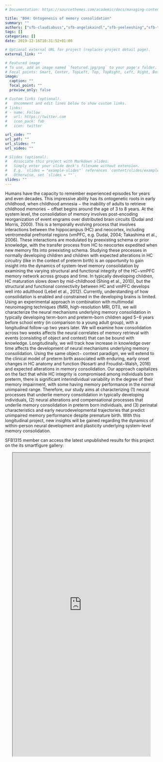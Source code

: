 ```yaml
---
# Documentation: https://sourcethemes.com/academic/docs/managing-content/

title: "B04: Ontogenesis of memory consolidation"
summary: ""
authors: ["sfb-claudiabuss","sfb-angelakaindl","sfb-yeeleeshing","sfb-thomasschmitz","sfb-dechamorro","sfb-bernhardweschke","sfb-irynaschommartz","sfb-Henrietteschuez","sfb-georginasket"]
tags: []
categories: []
date: 2019-12-16T10:31:52+01:00

# Optional external URL for project (replaces project detail page).
external_link: ""

# Featured image
# To use, add an image named `featured.jpg/png` to your page's folder.
# Focal points: Smart, Center, TopLeft, Top, TopRight, Left, Right, BottomLeft, Bottom, BottomRight.
image:
  caption: ""
  focal_point: ""
  preview_only: false

# Custom links (optional).
#   Uncomment and edit lines below to show custom links.
# links:
# - name: Follow
#   url: https://twitter.com
#   icon_pack: fab
#   icon: twitter

url_code: ""
url_pdf: ""
url_slides: ""
url_video: ""

# Slides (optional).
#   Associate this project with Markdown slides.
#   Simply enter your slide deck's filename without extension.
#   E.g. `slides = "example-slides"` references `content/slides/example-slides.md`.
#   Otherwise, set `slides = ""`.
slides: ""
---
```

<DIV class="article-container" markdown="1">
<DIV class="article-style" markdown="1">
  
Humans have the capacity to remember experienced episodes for years and even decades. This impressive ability has its ontogenetic roots in early childhood, when childhood amnesia − the inability of adults to retrieve childhood memories − offset begins around the age of 3 to 8 years. At the system level, the consolidation of memory involves post-encoding reorganization of event engrams over distributed brain circuits (Dudai and Morris, 2000). This is a temporally evolving process that involves interactions between the hippocampus (HC) and neocortex, including ventromedial prefrontal regions (vmPFC, e.g. Dudai, 2004; Takashima et al., 2006). These interactions are modulated by preexisting schema or prior knowledge, with the transfer process from HC to neocortex expedited when new memory fits into preexisting schema. Studying these processes in normally developing children and children with expected alterations in HC circuitry (like in the context of preterm birth) is an opportunity to gain insight into the dynamics of system-level memory consolidation by examining the varying structural and functional integrity of the HC−vmPFC memory network across groups and time. In typically developing children, HC maturation slows down by mid-childhood (Shing et al., 2010), but the structural and functional connectivity between HC and vmPFC develops well into adulthood (Lebel et al., 2012). Currently, understanding of how consolidation is enabled and constrained in the developing brains is limited. Using an experimental approach in combination with multimodal neuroimaging techniques (fMRI, high-resolution MRI, DTI), we will characterize the neural mechanisms underlying memory consolidation in typically developing term-born and preterm-born children aged 5−6 years before school entry (in comparison to a young adult group), with a longitudinal follow-up two years later. We will examine how consolidation across two weeks affects the neural correlates of memory retrieval with events (consisting of object and context) that can be bound with knowledge. Longitudinally, we will track how increase in knowledge over time affects the development of neural mechanisms underlying memory consolidation. Using the same object− context paradigm, we will extend to the clinical model of preterm birth associated with enduring, early onset changes in HC anatomy and function (Nosarti and Froudist−Walsh, 2016) and expected alterations in memory consolidation. Our approach capitalizes on the fact that while HC integrity is compromised among individuals born preterm, there is significant interindividual variability in the degree of their memory impairment, with some having memory performance in the normal unimpaired range. Therefore, our study aims at characterizing (1) neural processes that underlie memory consolidation in typically developing individuals, (2) neural alterations and compensational processes that underlie memory consolidation in preterm born individuals, and (3) perinatal characteristics and early neurodevelopmental trajectories that predict unimpaired memory performance despite premature birth. With this longitudinal project, new insights will be gained regarding the dynamics of within-person neural development and plasticity underlying system-level memory consolidation.

SFB1315 member can access the latest unpublished results for this project on the its smartfigure gallery: 
</DIV>
</DIV>

<center>
<iframe src ="https://sdash.sourcedata.io/?search=project:B04" height=1000px width=90% ></iframe>
</center>

